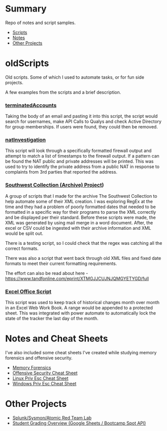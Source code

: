 
# Summary

Repo of notes and script samples. 

- [Scripts](#oldscripts)
- [Notes](#notes-and-cheat-sheets)
- [Other Projects](#other-projects)

# oldScripts

Old scripts. Some of which I used to automate tasks, or for fun side projects. 

A few examples from the scripts and a brief description.

### [terminatedAccounts](scripts/terminatedAccounts.ps1)

Taking the body of an email and pasting it into this script, the script would search for usernames, make API Calls to Qualys and check Active Directory for group memberships. If users were found, they could then be removed. 

### [natInvestigation](scripts/natInvestigation.py)

This script will look through a specifically formatted firewall output and attempt to match a list of timestamps to the firewall output. If a pattern can be found the NAT public and private addresses will be printed. This was used to try to identify the private address from a public NAT in response to complaints from 3rd parties that reported the address. 

### [Southwest Collection (Archive) Project](scripts/Soutwest%20Collection%20(Archive)%20Project/HeraldOutPut_2_32.ps1))

A group of scripts that I made for the archive The Southwest Collection to help automate some of their XML creation. I was exploring RegEx at the time and they had a problem of poorly formatted dates that needed to be formatted in a specific way for their programs to parse the XML correctly and be displayed per their standard. Before these scripts were made, the XML was generated by using mail merge in a word document. After, the excel or CSV could be ingested with their archive information and XML would be split out. 

There is a testing script, so I could check that the regex was catching all the correct formats. 

There was also a script that went back through old XML files and fixed date formats to meet their current formatting requirements. 

The effort can also be read about here - <https://www.tandfonline.com/eprint/XTMGJJCUJNJQMGYETYGD/full>

### [Excel Office Script](scripts/excelOfficeScript.ts)

This script was used to keep track of historical changes month over month in an Excel Web Work Book. A range would be appended to a protected sheet. This was integrated with power automate to automatically lock the state of the tracker the last day of the month.

# Notes and Cheat Sheets 

I've also included some cheat sheets I've created while studying memory forensics and offensive security. 

- [Memory Forensics](notes/memoryDumpForensics.md)
- [Offensive Security Cheat Sheet](notes/offensiveSecurity/offsecCheatSheet.md)
- [Linux Priv Esc Cheat Sheet](notes/offensiveSecurity/linuxPrivEsc.md)
- [Windows Priv Esc Cheat Sheet](notes/offensiveSecurity/windowsPrivEsc.md)

# Other Projects

- [Splunk/Sysmon/Atomic Red Team Lab](https://github.com/mrstephenson2142/splunkSysmonLab)
- [Student Grading Overview (Google Sheets / Bootcamp Spot API)](https://github.com/mrstephenson2142/bcs_student_submissions_overview)
